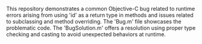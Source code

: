 This repository demonstrates a common Objective-C bug related to runtime errors arising from using 'id' as a return type in methods and issues related to subclassing and method overriding. The 'Bug.m' file showcases the problematic code. The 'BugSolution.m' offers a resolution using proper type checking and casting to avoid unexpected behaviors at runtime.